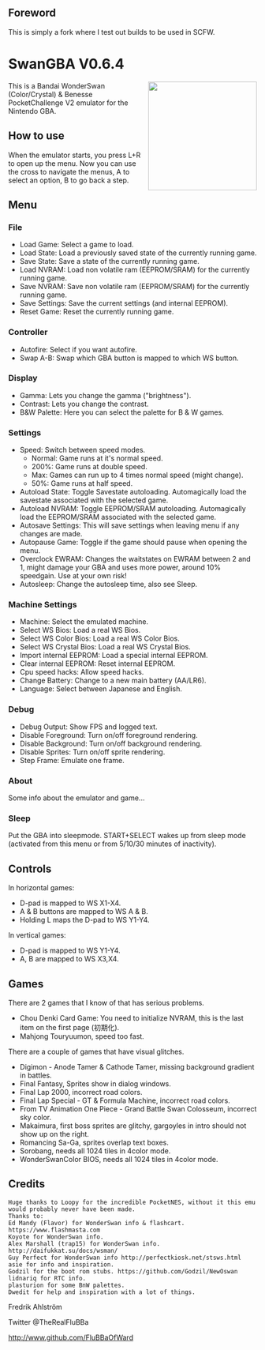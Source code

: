 ## Foreword

This is simply a fork where I test out builds to be used in SCFW.

# SwanGBA V0.6.4

<img align="right" width="220" src="./logo.png" />

This is a Bandai WonderSwan (Color/Crystal) & Benesse PocketChallenge V2 emulator for the Nintendo GBA.

## How to use

When the emulator starts, you press L+R to open up the menu.
Now you can use the cross to navigate the menus, A to select an option,
B to go back a step.

## Menu

### File

* Load Game: Select a game to load.
* Load State: Load a previously saved state of the currently running game.
* Save State: Save a state of the currently running game.
* Load NVRAM: Load non volatile ram (EEPROM/SRAM) for the currently running game.
* Save NVRAM: Save non volatile ram (EEPROM/SRAM) for the currently running game.
* Save Settings: Save the current settings (and internal EEPROM).
* Reset Game: Reset the currently running game.

### Controller

* Autofire: Select if you want autofire.
* Swap A-B: Swap which GBA button is mapped to which WS button.

### Display

* Gamma: Lets you change the gamma ("brightness").
* Contrast: Lets you change the contrast.
* B&W Palette: Here you can select the palette for B & W games.

### Settings

* Speed: Switch between speed modes.
  * Normal: Game runs at it's normal speed.
  * 200%: Game runs at double speed.
  * Max: Games can run up to 4 times normal speed (might change).
  * 50%: Game runs at half speed.
* Autoload State: Toggle Savestate autoloading. Automagically load the savestate associated with the selected game.
* Autoload NVRAM: Toggle EEPROM/SRAM autoloading. Automagically load the EEPROM/SRAM associated with the selected game.
* Autosave Settings: This will save settings when leaving menu if any changes are made.
* Autopause Game: Toggle if the game should pause when opening the menu.
* Overclock EWRAM: Changes the waitstates on EWRAM between 2 and 1, might damage your GBA and uses more power, around 10% speedgain. Use at your own risk!
* Autosleep: Change the autosleep time, also see Sleep.

### Machine Settings

* Machine: Select the emulated machine.
* Select WS Bios: Load a real WS Bios.
* Select WS Color Bios: Load a real WS Color Bios.
* Select WS Crystal Bios: Load a real WS Crystal Bios.
* Import internal EEPROM: Load a special internal EEPROM.
* Clear internal EEPROM: Reset internal EEPROM.
* Cpu speed hacks: Allow speed hacks.
* Change Battery: Change to a new main battery (AA/LR6).
* Language: Select between Japanese and English.

### Debug

* Debug Output: Show FPS and logged text.
* Disable Foreground: Turn on/off foreground rendering.
* Disable Background: Turn on/off background rendering.
* Disable Sprites: Turn on/off sprite rendering.
* Step Frame: Emulate one frame.

### About

Some info about the emulator and game...

### Sleep

Put the GBA into sleepmode. START+SELECT wakes up from sleep mode (activated
 from this menu or from	5/10/30	minutes of inactivity).

## Controls

In horizontal games:
* D-pad is mapped to WS X1-X4.
* A & B buttons are mapped to WS A & B.
* Holding L maps the D-pad to WS Y1-Y4.

In vertical games:
* D-pad is mapped to WS Y1-Y4.
* A, B are mapped to WS X3,X4.

## Games

There are 2 games that I know of that has serious problems.

* Chou Denki Card Game: You need to initialize NVRAM, this is the last item on the first page (初期化).
* Mahjong Touryuumon, speed too fast.

There are a couple of games that have visual glitches.

* Digimon - Anode Tamer & Cathode Tamer, missing background gradient in battles.
* Final Fantasy, Sprites show in dialog windows.
* Final Lap 2000, incorrect road colors.
* Final Lap Special - GT & Formula Machine, incorrect road colors.
* From TV Animation One Piece - Grand Battle Swan Colosseum, incorrect sky color.
* Makaimura, first boss sprites are glitchy, gargoyles in intro should not show up on the right.
* Romancing Sa-Ga, sprites overlap text boxes.
* Sorobang, needs all 1024 tiles in 4color mode.
* WonderSwanColor BIOS, needs all 1024 tiles in 4color mode.

## Credits

```text
Huge thanks to Loopy for the incredible PocketNES, without it this emu would probably never have been made.
Thanks to:
Ed Mandy (Flavor) for WonderSwan info & flashcart. https://www.flashmasta.com
Koyote for WonderSwan info.
Alex Marshall (trap15) for WonderSwan info. http://daifukkat.su/docs/wsman/
Guy Perfect for WonderSwan info http://perfectkiosk.net/stsws.html
asie for info and inspiration.
Godzil for the boot rom stubs. https://github.com/Godzil/NewOswan
lidnariq for RTC info.
plasturion for some BnW palettes.
Dwedit for help and inspiration with a lot of things.
```

Fredrik Ahlström

Twitter @TheRealFluBBa

http://www.github.com/FluBBaOfWard
